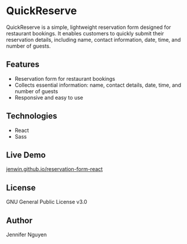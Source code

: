 # QuickReserve
QuickReserve is a simple, lightweight reservation form designed for restaurant bookings. It enables customers to quickly submit their reservation details, including name, contact information, date, time, and number of guests.

## Features
- Reservation form for restaurant bookings
- Collects essential information: name, contact details, date, time, and number of guests
- Responsive and easy to use

## Technologies
- React
- Sass 

## Live Demo
[jenwin.github.io/reservation-form-react](https://jenwin.github.io/reservation-form-react/)

## License
GNU General Public License v3.0

## Author
Jennifer Nguyen